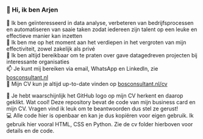 ### 🙋 Hi, ik ben Arjen  
👀 Ik ben geïnteresseerd in data analyse, verbeteren van bedrijfsprocessen en automatiseren van saaie taken zodat iedereen zijn talent op een leuke en effectieve manier kan inzetten  
🌱 Ik ben me op het moment aan het verdiepen in het vergroten van mijn effectiviteit, zowel zakelijk als privé  
💞️ Ik ben altijd bereikbaar om te praten over gave datagedreven projecten bij interessante organisaties  
📫 Je kunt mij bereiken via email, WhatsApp en LinkedIn, zie [bosconsultant.nl](https://bosconsultant.nl)  
📝 Mijn CV kun je altijd up-to-date vinden op [bosconsultant.nl/cv](https://bosconsultant.nl/cv)  

🙌 Je hebt waarschijnlijk het GitHub logo op mijn CV herkent en daarop geklikt. Wat cool! Deze repository bevat de code van mijn business card en mijn CV. Vragen vind ik leuk om te beantwoorden dus stel ze gerust!  
💻 Alle code hier is openbaar en kan je dus kopiëren voor eigen gebruik. Ik gebruik hier vooral HTML, CSS en Python. Zie de cv folder hierboven voor details en de code.
